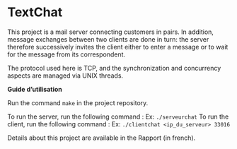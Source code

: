 # TextChat

This project is a mail server connecting customers in pairs.
In addition, message exchanges between two clients are done in turn: the server therefore successively invites the client either to enter a message or to wait for the message from its correspondent.

The protocol used here is TCP, and the synchronization and concurrency aspects are managed via UNIX threads.

**Guide d’utilisation**

Run the command `make` in the project repository. 

To run the server, run the following command : 
Ex: `./serveurchat`
To run the client, run the following command : 
Ex: `./clientchat <ip_du_serveur> 33016`

Details about this project are available in the Rapport (in french).

